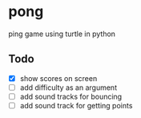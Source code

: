 # pong
ping game using turtle in python 

## Todo
- [x] show scores on screen
- [ ] add difficulty as an argument
- [ ] add sound tracks for bouncing
- [ ] add sound track for getting points 
